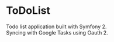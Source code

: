 ToDoList
========

Todo list application built with Symfony 2.  
Syncing with Google Tasks using Oauth 2.
